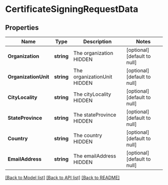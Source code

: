 # CertificateSigningRequestData

## Properties
Name | Type | Description | Notes
------------ | ------------- | ------------- | -------------
**Organization** | **string** | The organization HIDDEN | [optional] [default to null]
**OrganizationUnit** | **string** | The organizationUnit HIDDEN | [optional] [default to null]
**CityLocality** | **string** | The cityLocality HIDDEN | [optional] [default to null]
**StateProvince** | **string** | The stateProvince HIDDEN | [optional] [default to null]
**Country** | **string** | The country HIDDEN | [optional] [default to null]
**EmailAddress** | **string** | The emailAddress HIDDEN | [optional] [default to null]

[[Back to Model list]](../README.md#documentation-for-models) [[Back to API list]](../README.md#documentation-for-api-endpoints) [[Back to README]](../README.md)

